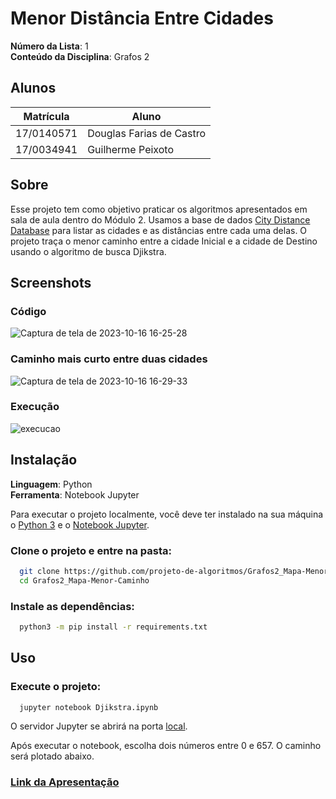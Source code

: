 # Menor Distância Entre Cidades

**Número da Lista**: 1<br>
**Conteúdo da Disciplina**: Grafos 2<br>

## **Alunos**
|Matrícula | Aluno |
| -- | -- |
| 17/0140571 | Douglas Farias de Castro |
| 17/0034941  | Guilherme Peixoto |


## **Sobre** 
Esse projeto tem como objetivo praticar os algoritmos apresentados em sala de aula dentro do Módulo 2. Usamos a base de dados [City Distance Database](https://www.nber.org/research/data/city-distance-database-place-distance-database) para listar as cidades e as distâncias entre cada uma delas. O projeto traça o menor caminho entre a cidade Inicial e a cidade de Destino usando o algoritmo de busca Djikstra.


## **Screenshots**

### **Código**
![Captura de tela de 2023-10-16 16-25-28](https://github.com/projeto-de-algoritmos/Grafos2_Menor-Distancia-Cidades/assets/69691521/cc4ca1fb-a876-45d8-94eb-4fb252df16c4)

### **Caminho mais curto entre duas cidades**
![Captura de tela de 2023-10-16 16-29-33](https://github.com/projeto-de-algoritmos/Grafos2_Menor-Distancia-Cidades/assets/69691521/304a2760-e57b-4a7d-a3b9-690a4b9adc63)


### **Execução**
![execucao](https://github.com/projeto-de-algoritmos/Grafos2_Menor-Distancia-Cidades/assets/69691521/95b8bd2c-65ea-4e37-935e-86e48698009e)


## **Instalação** 

**Linguagem**: Python<br>
**Ferramenta**: Notebook Jupyter<br>

Para executar o projeto localmente, você deve ter instalado na sua máquina o [Python 3](https://www.python.org/) e o [Notebook Jupyter](https://jupyter.org).

### **Clone o projeto e entre na pasta:**

```bash
  git clone https://github.com/projeto-de-algoritmos/Grafos2_Mapa-Menor-Caminho.git
  cd Grafos2_Mapa-Menor-Caminho
```

### **Instale as dependências:**

```bash
  python3 -m pip install -r requirements.txt  
```

## **Uso** 

### **Execute o projeto:**

```bash
  jupyter notebook Djikstra.ipynb  
```

O servidor Jupyter se abrirá na porta [local](http://localhost:8888/notebooks/Djikstra.ipynb).

Após executar o notebook, escolha dois números entre 0 e 657. O caminho será plotado abaixo.

### [**Link da Apresentação**](./apresentacao.mp4)
